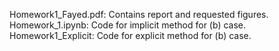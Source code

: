 Homework1_Fayed.pdf:
Contains report and requested figures.
Homework_1.ipynb:
Code for implicit method for (b) case.
Homework1_Explicit:
Code for explicit method for (b) case.
